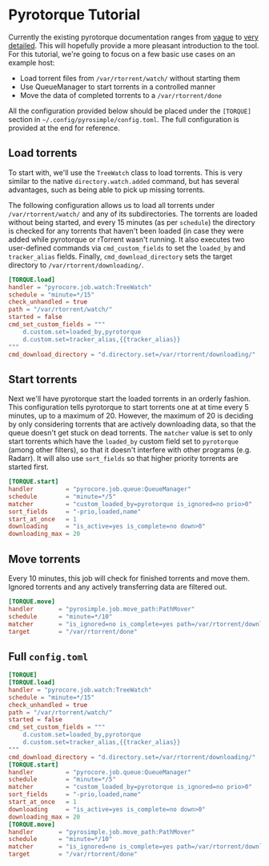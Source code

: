 # Pyrotorque Tutorial

Currently the existing pyrotorque documentation ranges from
[vague](usage-pyrotorque.md) to [very
detailed](pyrotorque-jobs.md). This will hopefully provide a more
pleasant introduction to the tool. For this tutorial, we're going to
focus on a few basic use cases on an example host:

* Load torrent files from `/var/rtorrent/watch/` without starting them
* Use QueueManager to start torrents in a controlled manner
* Move the data of completed torrents to a `/var/rtorrent/done`

All the configuration provided below should be placed under the
`[TORQUE]` section in `~/.config/pyrosimple/config.toml`. The full
configuration is provided at the end for reference.

## Load torrents

To start with, we'll use the `TreeWatch` class to load torrents. This
is very similar to the native `directory.watch.added` command, but has
several advantages, such as being able to pick up missing torrents.

The following configuration allows us to load all torrents under
`/var/rtorrent/watch/` and any of its subdirectories. The torrents are
loaded without being started, and every 15 minutes (as per `schedule`)
the directory is checked for any torrents that haven't been loaded (in
case they were added while pyrotorque or rTorrent wasn't running. It
also executes two user-defined commands via `cmd_custom_fields` to set
the `loaded_by` and `tracker_alias` fields. Finally,
`cmd_download_directory` sets the target directory to
`/var/rtorrent/downloading/`.

```toml
[TORQUE.load]
handler = "pyrocore.job.watch:TreeWatch"
schedule = "minute=*/15"
check_unhandled = true
path = "/var/rtorrent/watch/"
started = false
cmd_set_custom_fields = """
    d.custom.set=loaded_by,pyrotorque
    d.custom.set=tracker_alias,{{tracker_alias}}
"""
cmd_download_directory = "d.directory.set=/var/rtorrent/downloading/"
```

## Start torrents

Next we'll have pyrotorque start the loaded torrents in an orderly
fashion. This configuration tells pyrotorque to start torrents one at
at time every 5 minutes, up to a maximum of 20. However, the maximum
of 20 is deciding by only considering torrents that are actively
downloading data, so that the queue doesn't get stuck on dead
torrents. The `matcher` value is set to only start torrents which have
the `loaded_by` custom field set to `pyrotorque` (among other
filters), so that it doesn't interfere with other programs
(e.g. Radarr). It will also use `sort_fields` so that higher priority
torrents are started first.

```toml
[TORQUE.start]
handler         = "pyrocore.job.queue:QueueManager"
schedule        = "minute=*/5"
matcher         = "custom_loaded_by=pyrotorque is_ignored=no prio>0"
sort_fields     = "-prio,loaded,name"
start_at_once   = 1
downloading     = "is_active=yes is_complete=no down>0"
downloading_max = 20
```

## Move torrents

Every 10 minutes, this job will check for finished torrents and move
them. Ignored torrents and any actively transferring data are filtered
out.

```toml
[TORQUE.move]
handler       = "pyrosimple.job.move_path:PathMover"
schedule      = "minute=*/10"
matcher       = "is_ignored=no is_complete=yes path=/var/rtorrent/downloading/* xfer=0"
target        = "/var/rtorrent/done"
```

## Full `config.toml`

```toml
[TORQUE]
[TORQUE.load]
handler = "pyrocore.job.watch:TreeWatch"
schedule = "minute=*/15"
check_unhandled = true
path = "/var/rtorrent/watch/"
started = false
cmd_set_custom_fields = """
    d.custom.set=loaded_by,pyrotorque
    d.custom.set=tracker_alias,{{tracker_alias}}
"""
cmd_download_directory = "d.directory.set=/var/rtorrent/downloading/"
[TORQUE.start]
handler         = "pyrocore.job.queue:QueueManager"
schedule        = "minute=*/5"
matcher         = "custom_loaded_by=pyrotorque is_ignored=no prio>0"
sort_fields     = "-prio,loaded,name"
start_at_once   = 1
downloading     = "is_active=yes is_complete=no down>0"
downloading_max = 20
[TORQUE.move]
handler       = "pyrosimple.job.move_path:PathMover"
schedule      = "minute=*/10"
matcher       = "is_ignored=no is_complete=yes path=/var/rtorrent/downloading/* xfer=0"
target        = "/var/rtorrent/done"
```
